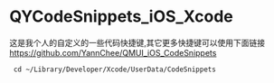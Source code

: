 # QYCodeSnippets_iOS_Xcode
这是我个人的自定义的一些代码快捷键,其它更多快捷键可以使用下面链接
https://github.com/YannChee/QMUI_iOS_CodeSnippets


```
 cd ~/Library/Developer/Xcode/UserData/CodeSnippets
```
